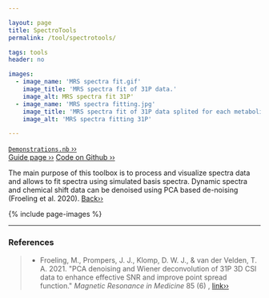 ```yaml
---

layout: page
title: SpectroTools
permalink: /tool/spectrotools/

tags: tools
header: no

images:
  - image_name: 'MRS spectra fit.gif'
    image_title: 'MRS spectra fit of 31P data.'
    image_alt: MRS spectra fit 31P'  
  - image_name: 'MRS spectra fitting.jpg'
    image_title: 'MRS spectra fit of 31P data splited for each metabolite.'
    image_alt: 'MRS spectra fitting 31P'

---
```


[`Demonstrations.nb` ››](/doc/demo/) <br>
[Guide page ››](/assets/htmldoc/html/guide/{{page.title}})
[Code on Github ››](https://github.com/mfroeling/QMRITools/blob/master/QMRITools/Kernel/SpectroTools.wl)

The main purpose of this toolbox is to process and visualize spectra data
and allows to fit spectra using simulated basis spectra. Dynamic spectra and
chemical shift data can be denoised using PCA based de-noising (Froeling et al. 2020). [Back››](/tool/)

{% include page-images %}

--------------------------------------------------------------------------

### References

> - Froeling, M., Prompers, J. J., Klomp, D. W. J., & van der Velden, T. A. 2021.
"PCA denoising and Wiener deconvolution of 31P 3D CSI data to enhance effective
SNR and improve point spread function." *Magnetic Resonance in Medicine* 85 (6) ,
[link››](https://doi.org/10.1002/mrm.28654)
